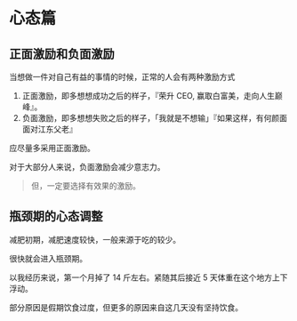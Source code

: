 # 心态篇

## 正面激励和负面激励

当想做一件对自己有益的事情的时候，正常的人会有两种激励方式

1. 正面激励，即多想想成功之后的样子，『荣升 CEO, 赢取白富美，走向人生巅峰』。
2. 负面激励，即多想想失败之后的样子，「我就是不想输」『如果这样，有何颜面面对江东父老』

应尽量多采用正面激励。

对于大部分人来说，负面激励会减少意志力。

> 但，一定要选择有效果的激励。

## 瓶颈期的心态调整

减肥初期，减肥速度较快，一般来源于吃的较少。

很快就会进入瓶颈期。

以我经历来说，第一个月掉了 14 斤左右。紧随其后接近 5 天体重在这个地方上下浮动。

部分原因是假期饮食过度，但更多的原因来自这几天没有坚持饮食。

